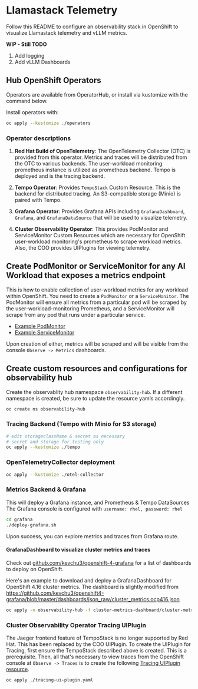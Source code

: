 # Llamastack Telemetry

Follow this README to configure an observability stack in OpenShift to visualize Llamastack telemetry and vLLM metrics.

**WIP - Still TODO**

1. Add logging
2. Add vLLM Dashboards


## Hub OpenShift Operators

Operators are available from OperatorHub, or install via kustomize with the command below.

Install operators with:

```bash
oc apply --kustomize ./operators
```

### Operator descriptions

1. **Red Hat Build of OpenTelemetry**: The OpenTelemetry Collector (OTC) is provided from this operator.
Metrics and traces will be distributed from the OTC to various backends. The user-workload monitoring
prometheus instance is utilized as prometheus backend. Tempo is deployed and is the tracing backend.

2. **Tempo Operator**: Provides `TempoStack` Custom Resource. This is the backend for distributed tracing. An S3-compatible storage (Minio) is paired with Tempo.

3. **Grafana Operator**: Provides Grafana APIs including `GrafanaDashboard`, `Grafana`, and `GrafanaDataSource` that will be used to visualize telemetry.

4. **Cluster Observability Operator**: This provides PodMonitor and ServiceMonitor Custom Resources which are necessary for OpenShift user-workload
monitoring's prometheus to scrape workload metrics. Also, the COO provides UIPlugins for viewing telemetry. 

## Create PodMonitor or ServiceMonitor for any AI Workload that exposes a metrics endpoint

This is how to enable collection of user-workload metrics for any workload within OpenShift. You need to create a `PodMonitor` or a `ServiceMonitor`.
The PodMonitor will ensure all metrics from a particular pod will be scraped by the user-workload-monitoring Prometheus, and a ServiceMonitor will
scrape from any pod that runs under a particular service.

* [Example PodMonitor](./podmonitor-example.yaml)
* [Example ServiceMonitor](./servicemonitor-example.yaml)

Upon creation of either, metrics will be scraped and will be visible from the console `Observe -> Metrics` dashboards.

## Create custom resources and configurations for observability hub

Create the observablity hub namespace `observability-hub`. If a different namespace is created, be sure to update the resource yamls accordingly.

```bash
oc create ns observability-hub
```

### Tracing Backend (Tempo with Minio for S3 storage)

```bash
# edit storageclassName & secret as necessary
# secret and storage for testing only
oc apply --kustomize ./tempo
```

### OpenTelemetryCollector deployment

```bash
oc apply --kustomize ./otel-collector
```

### Metrics Backend & Grafana 

This will deploy a Grafana instance, and Prometheus & Tempo DataSources
The Grafana console is configured with `username: rhel, password: rhel`

```bash
cd grafana
./deploy-grafana.sh
```
Upon success, you can explore metrics and traces from Grafana route.

#### GrafanaDashboard to visualize cluster metrics and traces

Check out [github.com/kevchu3/openshift-4-grafana](https://github.com/kevchu3/openshift4-grafana/tree/master/dashboards/crds) for a list of
dashboards to deploy on OpenShift.

Here's an example to download and deploy a GrafanaDashboard for OpenShift 4.16 cluster metrics.
The dashboard is slightly modified from https://github.com/kevchu3/openshift4-grafana/blob/master/dashboards/json_raw/cluster_metrics.ocp416.json

```bash
oc apply -n observability-hub -f cluster-metrics-dashboard/cluster-metrics.yaml 
```

### Cluster Observability Operator Tracing UIPlugin

The Jaeger frontend feature of TempoStack is no longer supported by Red Hat. This has been replaced by the COO UIPlugin. To create the UIPlugin for
Tracing, first ensure the TempoStack described above is created. This is a prerequisite. Then, all that's necessary to view traces from
the OpenShift console at `Observe -> Traces` is to create the following [Tracing UIPlugin resource](./tracing-ui-plugin.yaml). 

```bash
oc apply ./tracing-ui-plugin.yaml
```
